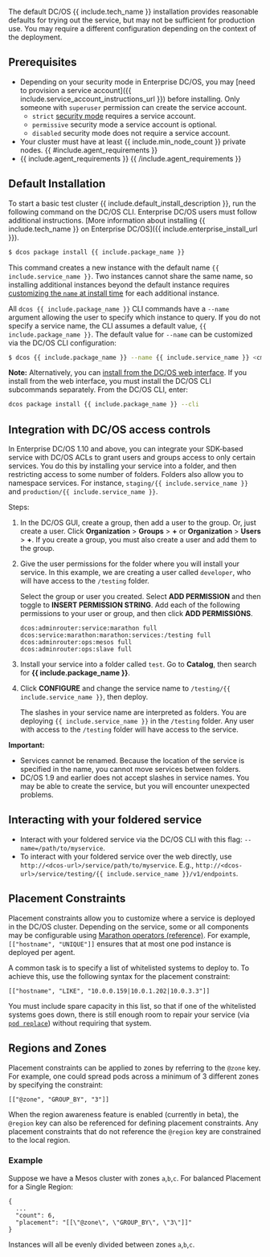 The default DC/OS {{ include.tech_name }} installation provides reasonable defaults for trying out the service, but may not be sufficient for production use. You may require a different configuration depending on the context of the deployment.

## Prerequisites

- Depending on your security mode in Enterprise DC/OS, you may [need to provision a service account]({{ include.service_account_instructions_url }}) before installing. Only someone with `superuser` permission can create the service account.
	- `strict` [security mode](https://docs.mesosphere.com/latest/installing/custom/configuration-parameters/#security) requires a service account.
	- `permissive` security mode a service account is optional.
	- `disabled` security mode does not require a service account.
- Your cluster must have at least {{ include.min_node_count }} private nodes.
{{ #include.agent_requirements }}
- {{ include.agent_requirements }}
{{ /include.agent_requirements }}

## Default Installation

To start a basic test cluster {{ include.default_install_description }}, run the following command on the DC/OS CLI. Enterprise DC/OS users must follow additional instructions. [More information about installing {{ include.tech_name }} on Enterprise DC/OS]({{ include.enterprise_install_url }}).

```bash
$ dcos package install {{ include.package_name }}
```

This command creates a new instance with the default name `{{ include.service_name }}`. Two instances cannot share the same name, so installing additional instances beyond the default instance requires [customizing the `name` at install time](#custom-installation) for each additional instance.

All `dcos {{ include.package_name }}` CLI commands have a `--name` argument allowing the user to specify which instance to query. If you do not specify a service name, the CLI assumes a default value, `{{ include.package_name }}`. The default value for `--name` can be customized via the DC/OS CLI configuration:

```bash
$ dcos {{ include.package_name }} --name {{ include.service_name }} <cmd>
```

**Note:** Alternatively, you can [install from the DC/OS web interface](https://docs.mesosphere.com/latest/deploying-services/install/). If you install from the web interface, you must install the DC/OS CLI subcommands separately. From the DC/OS CLI, enter:

```bash
dcos package install {{ include.package_name }} --cli
```

## Integration with DC/OS access controls

In Enterprise DC/OS 1.10 and above, you can integrate your SDK-based service with DC/OS ACLs to grant users and groups access to only certain services. You do this by installing your service into a folder, and then restricting access to some number of folders. Folders also allow you to namespace services. For instance, `staging/{{ include.service_name }}` and `production/{{ include.service_name }}`.

Steps:

1. In the DC/OS GUI, create a group, then add a user to the group. Or, just create a user. Click **Organization** > **Groups** > **+** or **Organization** > **Users** > **+**. If you create a group, you must also create a user and add them to the group.
1. Give the user permissions for the folder where you will install your service. In this example, we are creating a user called `developer`, who will have access to the `/testing` folder.

     Select the group or user you created. Select **ADD PERMISSION** and then toggle to **INSERT PERMISSION STRING**. Add each of the following permissions to your user or group, and then click **ADD PERMISSIONS**.

     ```
     dcos:adminrouter:service:marathon full
     dcos:service:marathon:marathon:services:/testing full
     dcos:adminrouter:ops:mesos full
     dcos:adminrouter:ops:slave full
     ```

1. Install your service into a folder called `test`. Go to **Catalog**, then search for **{{ include.package_name }}**.
1. Click **CONFIGURE** and change the service name to `/testing/{{ include.service_name }}`, then deploy.

     The slashes in your service name are interpreted as folders. You are deploying `{{ include.service_name }}` in the `/testing` folder. Any user with access to the `/testing` folder will have access to the service.

**Important:**
- Services cannot be renamed. Because the location of the service is specified in the name, you cannot move services between folders.
- DC/OS 1.9 and earlier does not accept slashes in service names. You may be able to create the service, but you will encounter unexpected problems.

## Interacting with your foldered service

- Interact with your foldered service via the DC/OS CLI with this flag: `--name=/path/to/myservice`.
- To interact with your foldered service over the web directly, use `http://<dcos-url>/service/path/to/myservice`. E.g., `http://<dcos-url>/service/testing/{{ include.service_name }}/v1/endpoints`.

## Placement Constraints

Placement constraints allow you to customize where a service is deployed in the DC/OS cluster. Depending on the service, some or all components may be configurable using [Marathon operators (reference)](http://mesosphere.github.io/marathon/docs/constraints.html). For example, `[["hostname", "UNIQUE"]]` ensures that at most one pod instance is deployed per agent.

A common task is to specify a list of whitelisted systems to deploy to. To achieve this, use the following syntax for the placement constraint:
```
[["hostname", "LIKE", "10.0.0.159|10.0.1.202|10.0.3.3"]]
```

You must include spare capacity in this list, so that if one of the whitelisted systems goes down, there is still enough room to repair your service (via [`pod replace`](#replace-a-pod)) without requiring that system.

## Regions and Zones

Placement constraints can be applied to zones by referring to the `@zone` key. For example, one could spread pods across a minimum of 3 different zones by specifying the constraint:
```
[["@zone", "GROUP_BY", "3"]]
```

When the region awareness feature is enabled (currently in beta), the `@region` key can also be referenced for defining placement constraints. Any placement constraints that do not reference the `@region` key are constrained to the local region.


### Example

Suppose we have a Mesos cluster with zones `a`,`b`,`c`. For balanced Placement for a Single Region:

```
{
  ...
  "count": 6,
  "placement": "[[\"@zone\", \"GROUP_BY\", \"3\"]]"
}
```

Instances will all be evenly divided between zones `a`,`b`,`c`.
